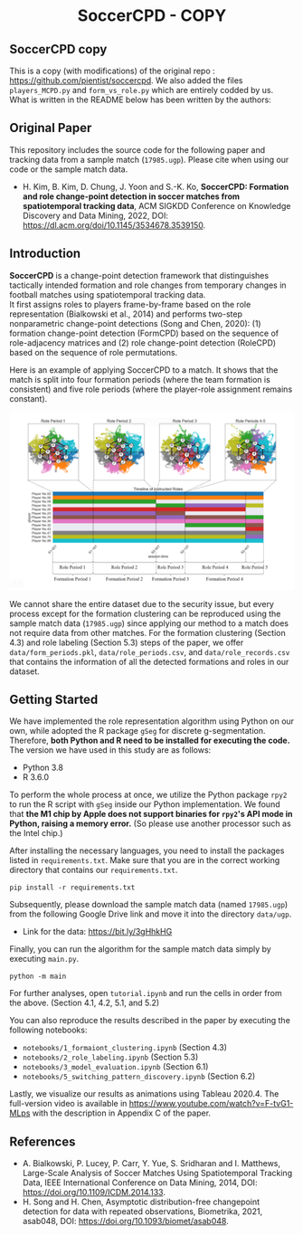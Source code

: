 <div align="center">
	<h1>
		SoccerCPD - COPY
	</h1>
</div>

## SoccerCPD copy
This is a copy (with modifications) of the original repo : https://github.com/pientist/soccercpd. We also added the files `players_MCPD.py` and `form_vs_role.py` which are entirely codded by us.
What is written in the README below has been written by the authors:

## Original Paper
This repository includes the source code for the following paper and tracking data from a sample match (`17985.ugp`). Please cite when using our code or the sample match data.
- H. Kim, B. Kim, D. Chung, J. Yoon and S.-K. Ko, **SoccerCPD: Formation and role change-point detection in soccer matches from spatiotemporal tracking data**, ACM SIGKDD Conference on Knowledge Discovery and Data Mining, 2022, DOI: https://dl.acm.org/doi/10.1145/3534678.3539150.

## Introduction
**SoccerCPD** is a change-point detection framework that distinguishes tactically intended formation and role changes from temporary changes in football matches using spatiotemporal tracking data.<br>
It first assigns roles to players frame-by-frame based on the role representation (Bialkowski et al., 2014) and performs two-step nonparametric change-point detections (Song and Chen, 2020): (1) formation change-point detection (FormCPD) based on the sequence of role-adjacency matrices and (2) role change-point detection (RoleCPD) based on the sequence of role permutations.<br>

Here is an example of applying SoccerCPD to a match. It shows that the match is split into four formation periods (where the team formation is consistent) and five role periods (where the player-role assignment remains constant).<br>

![timeline](img/timeline_formation.png)<br>

We cannot share the entire dataset due to the security issue, but every process except for the formation clustering can be reproduced using the sample match data (`17985.ugp`) since applying our method to a match does not require data from other matches. For the formation clustering (Section 4.3) and role labeling (Section 5.3) steps of the paper, we offer `data/form_periods.pkl`, `data/role_periods.csv`, and `data/role_records.csv` that contains the information of all the detected formations and roles in our dataset.<br>

## Getting Started
We have implemented the role representation algorithm using Python on our own, while adopted the R package `gSeg` for discrete g-segmentation. Therefore, **both Python and R need to be installed for executing the code.** The version we have used in this study are as follows:

- Python 3.8
- R 3.6.0

To perform the whole process at once, we utilize the Python package `rpy2` to run the R script with  `gSeg` inside our Python implementation. We found that **the M1 chip by Apple does not support binaries for `rpy2`'s API mode in Python, raising a memory error.** (So please use another processor such as the Intel chip.)

After installing the necessary languages, you need to install the packages listed in `requirements.txt`. Make sure that you are in the correct working directory that contains our `requirements.txt`.
```
pip install -r requirements.txt
```

Subsequently, please download the sample match data (named `17985.ugp`) from the following Google Drive link and move it into the directory `data/ugp`.
- Link for the data: https://bit.ly/3gHhkHG

Finally, you can run the algorithm for the sample match data simply by executing `main.py`.
```
python -m main
```

For further analyses, open `tutorial.ipynb` and run the cells in order from the above. (Section 4.1, 4.2, 5.1, and 5.2)

You can also reproduce the results described in the paper by executing the following notebooks:

- `notebooks/1_formaiont_clustering.ipynb` (Section 4.3)
- `notebooks/2_role_labeling.ipynb` (Section 5.3)
- `notebooks/3_model_evaluation.ipynb` (Section 6.1)
- `notebooks/5_switching_pattern_discovery.ipynb` (Section 6.2)<br>

Lastly, we visualize our results as animations using Tableau 2020.4. The full-version video is available in https://www.youtube.com/watch?v=F-tvG1-MLps with the description in Appendix C of the paper.<br>

## References
- A. Bialkowski, P. Lucey, P. Carr, Y. Yue, S. Sridharan and I. Matthews, Large-Scale Analysis of Soccer Matches Using Spatiotemporal Tracking Data, IEEE International Conference on Data Mining, 2014, DOI: https://doi.org/10.1109/ICDM.2014.133.
- H. Song and H. Chen, Asymptotic distribution-free changepoint detection for data with repeated observations, Biometrika, 2021, asab048, DOI: https://doi.org/10.1093/biomet/asab048.
